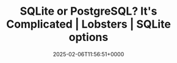 ---
title: SQLite or PostgreSQL? It's Complicated | Lobsters | SQLite options
slug: 20250206T115651
date: 2025-02-06T11:56:51+0000
params:
  url: https://lobste.rs/s/2etd7f/sqlite_postgresql_it_s_complicated#c_ombyip
tags:
- sqlite
---